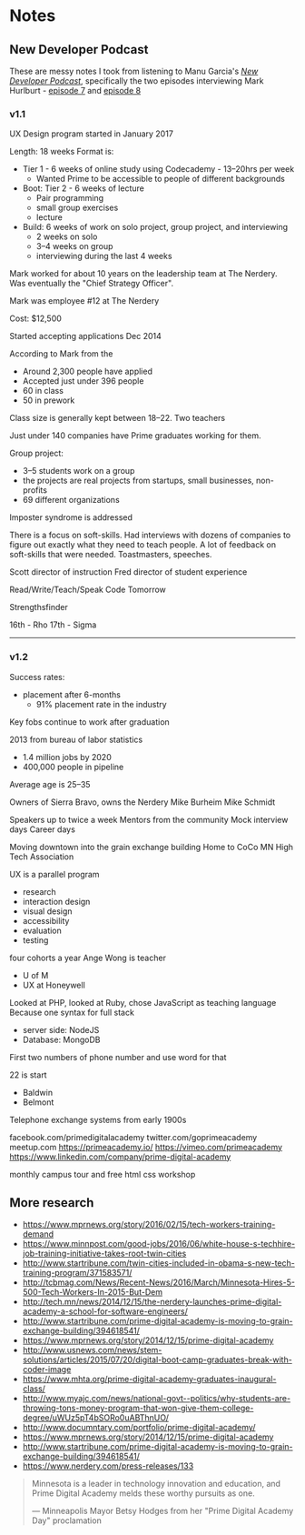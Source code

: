 # Notes

## New Developer Podcast

These are messy notes I took from listening to Manu Garcia's [*New Developer Podcast*](http://newdeveloperpodcast.com), specifically the two episodes interviewing Mark Hurlburt - [episode 7](http://newdeveloperpodcast.com/ndp-s01e07/) and [episode 8](http://newdeveloperpodcast.com/ndp-s01e08/)

### v1.1

UX Design program started in January 2017

Length: 18 weeks
Format is:
- Tier 1 - 6 weeks of online study using Codecademy - 13–20hrs per week
	- Wanted Prime to be accessible to people of different backgrounds
- Boot: Tier 2 - 6 weeks of lecture
	- Pair programming
	- small group exercises
	- lecture
- Build: 6 weeks of work on solo project, group project, and interviewing
	- 2 weeks on solo
	- 3–4 weeks on group
	- interviewing during the last 4 weeks

Mark worked for about 10 years on the leadership team at The Nerdery. Was eventually the "Chief Strategy Officer".

Mark was employee #12 at The Nerdery

Cost: $12,500

Started accepting applications Dec 2014

According to Mark from the
- Around 2,300 people have applied
- Accepted just under 396 people
- 60 in class
- 50 in prework

Class size is generally kept between 18–22.
Two teachers

Just under 140 companies have Prime graduates working for them.

Group project:
- 3–5 students work on a group
- the projects are real projects from startups, small businesses, non-profits
- 69 different organizations

Imposter syndrome is addressed

There is a focus on soft-skills. Had interviews with dozens of companies to figure out exactly what they need to teach people. A lot of feedback on soft-skills that were needed. Toastmasters, speeches.

Scott director of instruction
Fred director of student experience

Read/Write/Teach/Speak
Code Tomorrow

Strengthsfinder

16th - Rho
17th - Sigma

---

### v1.2

Success rates:
- placement after 6-months
	- 91% placement rate in the industry

Key fobs continue to work after graduation

2013 from bureau of labor statistics
- 1.4 million jobs by 2020
- 400,000 people in pipeline

Average age is 25–35

Owners of Sierra Bravo, owns the Nerdery
Mike Burheim
Mike Schmidt

Speakers up to twice a week
Mentors from the community
Mock interview days
Career days

Moving downtown into the grain exchange building
Home to CoCo
MN High Tech Association

UX is a parallel program
- research
- interaction design
- visual design
- accessibility
- evaluation
- testing

four cohorts a year
Ange Wong is teacher
- U of M
- UX at Honeywell

Looked at PHP, looked at Ruby, chose JavaScript as teaching language
Because one syntax for full stack
- server side: NodeJS
- Database: MongoDB

First two numbers of phone number and use word for that

22 is start
* Baldwin
* Belmont

Telephone exchange systems from early 1900s

facebook.com/primedigitalacademy
twitter.com/goprimeacademy
meetup.com
<https://primeacademy.io/>
https://vimeo.com/primeacademy
https://www.linkedin.com/company/prime-digital-academy

monthly campus tour and free html css workshop

## More research

- https://www.mprnews.org/story/2016/02/15/tech-workers-training-demand
- https://www.minnpost.com/good-jobs/2016/06/white-house-s-techhire-job-training-initiative-takes-root-twin-cities
- http://www.startribune.com/twin-cities-included-in-obama-s-new-tech-training-program/371583571/
- http://tcbmag.com/News/Recent-News/2016/March/Minnesota-Hires-5-500-Tech-Workers-In-2015-But-Dem
- http://tech.mn/news/2014/12/15/the-nerdery-launches-prime-digital-academy-a-school-for-software-engineers/
- http://www.startribune.com/prime-digital-academy-is-moving-to-grain-exchange-building/394618541/
- https://www.mprnews.org/story/2014/12/15/prime-digital-academy
- http://www.usnews.com/news/stem-solutions/articles/2015/07/20/digital-boot-camp-graduates-break-with-coder-image
- https://www.mhta.org/prime-digital-academy-graduates-inaugural-class/
- http://www.myajc.com/news/national-govt--politics/why-students-are-throwing-tons-money-program-that-won-give-them-college-degree/uWUz5pT4bSORo0uABThnUO/
- http://www.documntary.com/portfolio/prime-digital-academy/
- https://www.mprnews.org/story/2014/12/15/prime-digital-academy
- http://www.startribune.com/prime-digital-academy-is-moving-to-grain-exchange-building/394618541/
- https://www.nerdery.com/press-releases/133

> Minnesota is a leader in technology innovation and education, and Prime Digital Academy melds these worthy pursuits as one.
>
> — Minneapolis Mayor Betsy Hodges from her "Prime Digital Academy Day" proclamation
